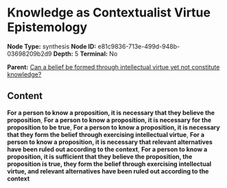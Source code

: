 # Knowledge as Contextualist Virtue Epistemology

**Node Type:** synthesis
**Node ID:** e81c9836-713e-499d-948b-03698209b2d9
**Depth:** 5
**Terminal:** No

**Parent:** [Can a belief be formed through intellectual virtue yet not constitute knowledge?](can-a-belief-be-formed-through-intellectual-virtue-yet-not-constitute-knowledge-antithesis-3077011d-6715-476c-a955-c3be5fef9e9a.md)

## Content

**For a person to know a proposition, it is necessary that they believe the proposition**, **For a person to know a proposition, it is necessary for the proposition to be true**, **For a person to know a proposition, it is necessary that they form the belief through exercising intellectual virtue**, **For a person to know a proposition, it is necessary that relevant alternatives have been ruled out according to the context**, **For a person to know a proposition, it is sufficient that they believe the proposition, the proposition is true, they form the belief through exercising intellectual virtue, and relevant alternatives have been ruled out according to the context**
